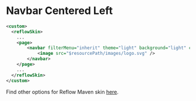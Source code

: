 # Navbar Centered Left

```xml
<custom>
  <reflowSkin>
    ...
    <page>
        <navbar filterMenu="inherit" theme="light" background="light" cssClass="border-bottom" center="true" alignMenu="left">
            <image src="$resourcePath/images/logo.svg" />
        </navbar>
    </page>
    ...
  </reflowSkin>
</custom>
```

Find other options for Reflow Maven skin [here][reflow-navbar].

[site-xml]: http://maven.apache.org/doxia/doxia-sitetools/doxia-decoration-model/decoration.html
[reflow-navbar]: ../reflow-documentation.html#components-navbar
